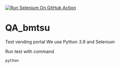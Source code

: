 [![Run Selenium On GitHub Action](https://github.com/niksadovsk/QA_bmtsu/actions/workflows/Selenium-Action_Template.yaml/badge.svg)](https://github.com/niksadovsk/QA_bmtsu/actions/workflows/Selenium-Action_Template.yaml)

# QA_bmtsu


Test vending portal
We use Python 3.9 and Selenium

Run test with command 

```
python
```
